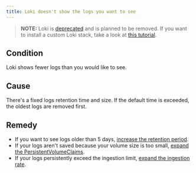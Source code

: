 ```yaml
---
title: Loki doesn't show the logs you want to see
---
```


> **NOTE:** Loki is [deprecated](https://kyma-project.io/blog/2022/11/2/loki-deprecation/) and is planned to be removed. If you want to install a custom Loki stack, take a look at [this tutorial](https://github.com/kyma-project/examples/tree/main/loki).

## Condition

Loki shows fewer logs than you would like to see.

## Cause

There's a fixed logs retention time and size. If the default time is exceeded, the oldest logs are removed first.

## Remedy

- If you want to see logs older than 5 days, [increase the retention period](../../operations/obsv-02-adjust-loki.md#adjust-log-retention-period).
- If your logs aren't saved because your volume size is too small, [expand the PersistentVolumeClaims](../../operations/obsv-02-adjust-loki.md#adjust-volume-size).
- If your logs persistently exceed the ingestion limit, [expand the ingestion rate](../../operations/obsv-02-adjust-loki.md#adjust-ingestion-limit).
